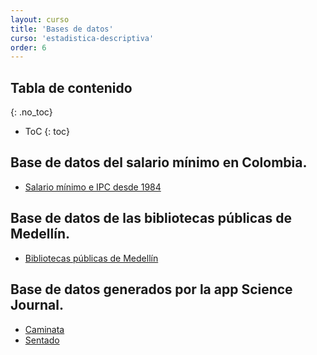 ```yaml
---
layout: curso
title: 'Bases de datos'
curso: 'estadistica-descriptiva'
order: 6
---
```


## Tabla de contenido
{: .no_toc}

* ToC
{: toc}


## Base de datos del salario mínimo en Colombia.

 - [Salario mínimo e IPC desde 1984](./basesdedatos/salario_minimo_IPC_Colombia.xlsx)

## Base de datos de las bibliotecas públicas de Medellín.

 - [Bibliotecas públicas de Medellín](./basesdedatos/Bibliotecas_P_blicas_de_Medell_n.csv)

## Base de datos generados por la app Science Journal.

 - [Caminata](./basesdedatos/Caminata_normal_Grabaci_n.csv)
 - [Sentado](./basesdedatos/Sentado_Grabaci_n.csv)

<!---

## Base de datos para el segundo taller individual.

 - [Puntos de referencia](./basesdedatos/CabreraTorresKennethRoy.xlsx)

## Base de datos de las principales causas de muertes en el HGM.

  - [Base de datos las principales causas de muertes en Hospital General de Medellín](./guiones/Primeras_causas_de_mortalidad_general_HGM.csv).

## Bases de datos para la comparación de gráficas.

 - [Base de datos de los resultados](./basesdedatos/compara_graficos_farmacias.xlsx)

## Bases de datos para empleo en Medellín.

- [Base de datos de empleo.](./basesdedatos/desempleo.csv)
- [Base de datos de empleo por sector.](./basesdedatos/Empleo_por_sectores.csv)


## Bases de datos para trabajo infantil.
 - [Base de datos del número de casos de trabajo infantil.](./basesdedatos/trabajo_infantil.csv)
 - [Base de datos de la población por departamento.](./basesdedatos/poblacion.csv)

## Enlace a la base de datos del ISCE para Medellín, 2016.

 - [ISCE para Medellín, 2016](https://www.datos.gov.co/Educaci-n/-ndice-Sint-tico-de-Calidad-Educativa-ISCE-Municip/uc7t-jc5u)

## Base de datos de accidentalidad en Envigado.

  - [Accidentalidad en Envigado 2016, 2017 y primer semestre 2018](./basesdedatos/Accidentalidad_Envigado_2016___2017_y_Primer_Semestre_2018.csv)



- [Base de datos de la encuesta realizada en clase](./basesdedatos/encuesta1.xlsx)
  * [Preguntas de la encuesta](./basesdedatos/preguntas.jpg)

- [Contratación Diciembre 2017](./basesdedatos/Contratacion_Diciembre_2017.csv)
  * [Fuente](https://www.datos.gov.co/Organismos-de-Control/Contratacion-Diciembre-2017/4hcq-jric)

- [Homicidios en Colombia 2014](./basesdedatos/HomicidiosColombia2014.xlsx).
- [Presupuesto de la nación 2018](./basesdedatos/presupuesto_nacion_2018.xlsx)
- [Participación de Colombia en juegos olímpicos](./codigos/colombia_olimpicos.xlsx)
- [Base de datos de la encuesta](./basesdedatos/talleres_1_2.xlsx)
- [Base de datos de la encuesta actualizada](./basesdedatos/talleres_1_2_corregido.xlsx)

--->

